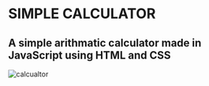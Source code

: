 # SIMPLE CALCULATOR 

## A simple arithmatic calculator made in JavaScript using HTML and CSS

![calcualtor](https://github.com/Hassan-Mef/Calculator/assets/156674177/1a5c994c-d63b-46e2-882a-72fe1b424fe7)
